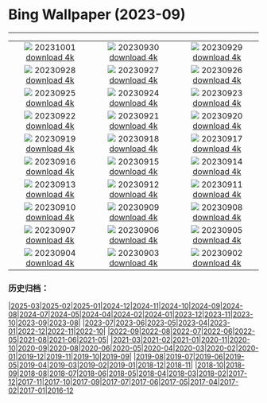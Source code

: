# Bing Wallpaper (2023-09)
**************
| | | |
| :----: | :----: | :----: |
| ![](https://www.bing.com/th?id=OHR.ShenandoahFoliage_EN-CA5764050282_1920x1080.jpg) 20231001 [download 4k](https://www.bing.com/th?id=OHR.ShenandoahFoliage_EN-CA5764050282_UHD.jpg) | ![](https://www.bing.com/th?id=OHR.GuiyangMoon_EN-CA4101915787_1920x1080.jpg) 20230930 [download 4k](https://www.bing.com/th?id=OHR.GuiyangMoon_EN-CA4101915787_UHD.jpg) | ![](https://www.bing.com/th?id=OHR.MaritimeDay_EN-CA2505931032_1920x1080.jpg) 20230929 [download 4k](https://www.bing.com/th?id=OHR.MaritimeDay_EN-CA2505931032_UHD.jpg) |
| ![](https://www.bing.com/th?id=OHR.CapriKrupp_EN-CA9950478690_1920x1080.jpg) 20230928 [download 4k](https://www.bing.com/th?id=OHR.CapriKrupp_EN-CA9950478690_UHD.jpg) | ![](https://www.bing.com/th?id=OHR.VeniceSkatePark_EN-CA1676969637_1920x1080.jpg) 20230927 [download 4k](https://www.bing.com/th?id=OHR.VeniceSkatePark_EN-CA1676969637_UHD.jpg) | ![](https://www.bing.com/th?id=OHR.GlacierBayOtter_EN-CA0481969392_1920x1080.jpg) 20230926 [download 4k](https://www.bing.com/th?id=OHR.GlacierBayOtter_EN-CA0481969392_UHD.jpg) |
| ![](https://www.bing.com/th?id=OHR.FraserRiverBC_EN-CA9274002472_1920x1080.jpg) 20230925 [download 4k](https://www.bing.com/th?id=OHR.FraserRiverBC_EN-CA9274002472_UHD.jpg) | ![](https://www.bing.com/th?id=OHR.NuitBlanche_EN-CA7519752130_1920x1080.jpg) 20230924 [download 4k](https://www.bing.com/th?id=OHR.NuitBlanche_EN-CA7519752130_UHD.jpg) | ![](https://www.bing.com/th?id=OHR.ShamwariRhino_EN-CA5055413725_1920x1080.jpg) 20230923 [download 4k](https://www.bing.com/th?id=OHR.ShamwariRhino_EN-CA5055413725_UHD.jpg) |
| ![](https://www.bing.com/th?id=OHR.NobelNorway_EN-CA0407219199_1920x1080.jpg) 20230922 [download 4k](https://www.bing.com/th?id=OHR.NobelNorway_EN-CA0407219199_UHD.jpg) | ![](https://www.bing.com/th?id=OHR.ArkadiaPark_EN-CA0264862956_1920x1080.jpg) 20230921 [download 4k](https://www.bing.com/th?id=OHR.ArkadiaPark_EN-CA0264862956_UHD.jpg) | ![](https://www.bing.com/th?id=OHR.SplugenPass_EN-CA0023641893_1920x1080.jpg) 20230920 [download 4k](https://www.bing.com/th?id=OHR.SplugenPass_EN-CA0023641893_UHD.jpg) |
| ![](https://www.bing.com/th?id=OHR.MilkyWayPortugal_EN-CA8363323553_1920x1080.jpg) 20230919 [download 4k](https://www.bing.com/th?id=OHR.MilkyWayPortugal_EN-CA8363323553_UHD.jpg) | ![](https://www.bing.com/th?id=OHR.CubanTody_EN-CA7928245530_1920x1080.jpg) 20230918 [download 4k](https://www.bing.com/th?id=OHR.CubanTody_EN-CA7928245530_UHD.jpg) | ![](https://www.bing.com/th?id=OHR.OktoberfestWorkers_EN-CA9741791807_1920x1080.jpg) 20230917 [download 4k](https://www.bing.com/th?id=OHR.OktoberfestWorkers_EN-CA9741791807_UHD.jpg) |
| ![](https://www.bing.com/th?id=OHR.GlenariffForest_EN-CA9436586881_1920x1080.jpg) 20230916 [download 4k](https://www.bing.com/th?id=OHR.GlenariffForest_EN-CA9436586881_UHD.jpg) | ![](https://www.bing.com/th?id=OHR.MongoliaHorses_EN-CA5812178682_1920x1080.jpg) 20230915 [download 4k](https://www.bing.com/th?id=OHR.MongoliaHorses_EN-CA5812178682_UHD.jpg) | ![](https://www.bing.com/th?id=OHR.HemakutaHill_EN-CA8619866663_1920x1080.jpg) 20230914 [download 4k](https://www.bing.com/th?id=OHR.HemakutaHill_EN-CA8619866663_UHD.jpg) |
| ![](https://www.bing.com/th?id=OHR.NorthSeaStairs_EN-CA4141904220_1920x1080.jpg) 20230913 [download 4k](https://www.bing.com/th?id=OHR.NorthSeaStairs_EN-CA4141904220_UHD.jpg) | ![](https://www.bing.com/th?id=OHR.FrenchRiver_EN-CA1479049417_1920x1080.jpg) 20230912 [download 4k](https://www.bing.com/th?id=OHR.FrenchRiver_EN-CA1479049417_UHD.jpg) | ![](https://www.bing.com/th?id=OHR.WalrusSvalbard_EN-CA7767878500_1920x1080.jpg) 20230911 [download 4k](https://www.bing.com/th?id=OHR.WalrusSvalbard_EN-CA7767878500_UHD.jpg) |
| ![](https://www.bing.com/th?id=OHR.AyutthayaTemple_EN-CA7395171545_1920x1080.jpg) 20230910 [download 4k](https://www.bing.com/th?id=OHR.AyutthayaTemple_EN-CA7395171545_UHD.jpg) | ![](https://www.bing.com/th?id=OHR.BathCircus_EN-CA7255075519_1920x1080.jpg) 20230909 [download 4k](https://www.bing.com/th?id=OHR.BathCircus_EN-CA7255075519_UHD.jpg) | ![](https://www.bing.com/th?id=OHR.TIFFCanada_EN-CA9189506488_1920x1080.jpg) 20230908 [download 4k](https://www.bing.com/th?id=OHR.TIFFCanada_EN-CA9189506488_UHD.jpg) |
| ![](https://www.bing.com/th?id=OHR.CreteHarbor_EN-CA1720286368_1920x1080.jpg) 20230907 [download 4k](https://www.bing.com/th?id=OHR.CreteHarbor_EN-CA1720286368_UHD.jpg) | ![](https://www.bing.com/th?id=OHR.MountSegla_EN-CA8072268665_1920x1080.jpg) 20230906 [download 4k](https://www.bing.com/th?id=OHR.MountSegla_EN-CA8072268665_UHD.jpg) | ![](https://www.bing.com/th?id=OHR.CamelsAbove_EN-CA7725955202_1920x1080.jpg) 20230905 [download 4k](https://www.bing.com/th?id=OHR.CamelsAbove_EN-CA7725955202_UHD.jpg) |
| ![](https://www.bing.com/th?id=OHR.ManhattanAerial_EN-CA6943938850_1920x1080.jpg) 20230904 [download 4k](https://www.bing.com/th?id=OHR.ManhattanAerial_EN-CA6943938850_UHD.jpg) | ![](https://www.bing.com/th?id=OHR.TinyHummer_EN-CA4440623117_1920x1080.jpg) 20230903 [download 4k](https://www.bing.com/th?id=OHR.TinyHummer_EN-CA4440623117_UHD.jpg) | ![](https://www.bing.com/th?id=OHR.TurkeyTailMush_EN-CA2729302762_1920x1080.jpg) 20230902 [download 4k](https://www.bing.com/th?id=OHR.TurkeyTailMush_EN-CA2729302762_UHD.jpg) |

### 历史归档：

|[2025-03](bing/2025-03/2025-03.md)|[2025-02](bing/2025-02/2025-02.md)|[2025-01](bing/2025-01/2025-01.md)|[2024-12](bing/2024-12/2024-12.md)|[2024-11](bing/2024-11/2024-11.md)|[2024-10](bing/2024-10/2024-10.md)|[2024-09](bing/2024-09/2024-09.md)|[2024-08](bing/2024-08/2024-08.md)|[2024-07](bing/2024-07/2024-07.md)|[2024-05](bing/2024-05/2024-05.md)|[2024-04](bing/2024-04/2024-04.md)|[2024-02](bing/2024-02/2024-02.md)|[2024-01](bing/2024-01/2024-01.md)|[2023-12](bing/2023-12/2023-12.md)|[2023-11](bing/2023-11/2023-11.md)|[2023-10](bing/2023-10/2023-10.md)|[2023-09](bing/2023-09/2023-09.md)|[2023-08](bing/2023-08/2023-08.md)|
|[2023-07](bing/2023-07/2023-07.md)|[2023-06](bing/2023-06/2023-06.md)|[2023-05](bing/2023-05/2023-05.md)|[2023-04](bing/2023-04/2023-04.md)|[2023-01](bing/2023-01/2023-01.md)|[2022-12](bing/2022-12/2022-12.md)|[2022-11](bing/2022-11/2022-11.md)|[2022-10](bing/2022-10/2022-10.md)|
|[2022-09](bing/2022-09/2022-09.md)|[2022-08](bing/2022-08/2022-08.md)|[2022-07](bing/2022-07/2022-07.md)|[2022-06](bing/2022-06/2022-06.md)|[2022-05](bing/2022-05/2022-05.md)|[2021-08](bing/2021-08/2021-08.md)|[2021-06](bing/2021-06/2021-06.md)|[2021-05](bing/2021-05/2021-05.md)|
|[2021-03](bing/2021-03/2021-03.md)|[2021-02](bing/2021-02/2021-02.md)|[2021-01](bing/2021-01/2021-01.md)|[2020-11](bing/2020-11/2020-11.md)|[2020-10](bing/2020-10/2020-10.md)|[2020-09](bing/2020-09/2020-09.md)|[2020-08](bing/2020-08/2020-08.md)|[2020-06](bing/2020-06/2020-06.md)|[2020-05](bing/2020-05/2020-05.md)|[2020-04](bing/2020-04/2020-04.md)|[2020-03](bing/2020-03/2020-03.md)|[2020-02](bing/2020-02/2020-02.md)|[2020-01](bing/2020-01/2020-01.md)|[2019-12](bing/2019-12/2019-12.md)|[2019-11](bing/2019-11/2019-11.md)|[2019-10](bing/2019-10/2019-10.md)|[2019-09](bing/2019-09/2019-09.md)|
|[2019-08](bing/2019-08/2019-08.md)|[2019-07](bing/2019-07/2019-07.md)|[2019-06](bing/2019-06/2019-06.md)|[2019-05](bing/2019-05/2019-05.md)|[2019-04](bing/2019-04/2019-04.md)|[2019-03](bing/2019-03/2019-03.md)|[2019-02](bing/2019-02/2019-02.md)|[2019-01](bing/2019-01/2019-01.md)|[2018-12](bing/2018-12/2018-12.md)|[2018-11](bing/2018-11/2018-11.md)|
|[2018-10](bing/2018-10/2018-10.md)|[2018-09](bing/2018-09/2018-09.md)|[2018-08](bing/2018-08/2018-08.md)|[2018-07](bing/2018-07/2018-07.md)|[2018-06](bing/2018-06/2018-06.md)|[2018-05](bing/2018-05/2018-05.md)|[2018-04](bing/2018-04/2018-04.md)|[2018-03](bing/2018-03/2018-03.md)|[2018-02](bing/2018-02/2018-02.md)|[2017-12](bing/2017-12/2017-12.md)|[2017-11](bing/2017-11/2017-11.md)|[2017-10](bing/2017-10/2017-10.md)|[2017-09](bing/2017-09/2017-09.md)|[2017-07](bing/2017-07/2017-07.md)|[2017-06](bing/2017-06/2017-06.md)|[2017-05](bing/2017-05/2017-05.md)|[2017-04](bing/2017-04/2017-04.md)|[2017-02](bing/2017-02/2017-02.md)|[2017-01](bing/2017-01/2017-01.md)|[2016-12](bing/2016-12/2016-12.md)